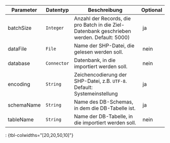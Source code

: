Parameter | Datentyp | Beschreibung | Optional
----------|----------|-------------|-------------
batchSize | `Integer` | Anzahl der Records, die pro Batch in die Ziel-Datenbank geschrieben werden. Default: 5000) | ja
dataFile | `File` | Name der SHP-Datei, die gelesen werden soll. | nein
database | `Connector` | Datenbank, in die importiert werden soll. | nein
encoding | `String` | Zeichencodierung der SHP-Datei, z.B. `UTF-8`. Default: Systemeinstellung | ja
schemaName | `String` | Name des DB-Schemas, in dem die DB-Tabelle ist. | ja
tableName | `String` | Name der DB-Tabelle, in die importiert werden soll. | nein
: {tbl-colwidths="[20,20,50,10]"}
